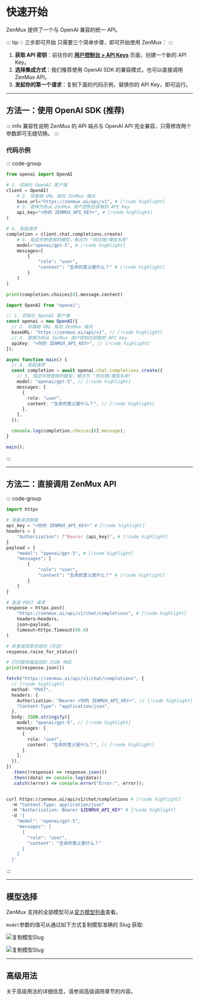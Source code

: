 # 快速开始

ZenMux 提供了一个与 OpenAI 兼容的统一 API。

::: tip 💡 三步即可开始
只需要三个简单步骤，即可开始使用 ZenMux：
:::

1. **获取 API 密钥**：前往你的 **[用户控制台 > API Keys](https://zenmux.ai/settings/keys)** 页面，创建一个新的 API Key。
2. **选择集成方式**：我们推荐使用 OpenAI SDK 的兼容模式，也可以直接调用 ZenMux API。
3. **发起你的第一个请求**：复制下面的代码示例，替换你的 API Key，即可运行。

---

## 方法一：使用 OpenAI SDK (推荐)

::: info 兼容性说明
ZenMux 的 API 端点与 OpenAI API 完全兼容，只需修改两个参数即可无缝切换。
:::

### 代码示例

::: code-group

```python [Python]
from openai import OpenAI

# 1. 初始化 OpenAI 客户端
client = OpenAI(
    # 2. 将基础 URL 指向 ZenMux 端点
    base_url="https://zenmux.ai/api/v1", # [!code highlight]
    # 3. 替换为你从 ZenMux 用户控制台获取的 API Key
    api_key="<你的 ZENMUX_API_KEY>", # [!code highlight]
)

# 4. 发起请求
completion = client.chat.completions.create(
    # 5. 指定你想使用的模型，格式为 "供应商/模型名称"
    model="openai/gpt-5", # [!code highlight]
    messages=[
        {
            "role": "user",
            "content": "生命的意义是什么？" # [!code highlight]
        }
    ]
)

print(completion.choices[0].message.content)
```

```ts [TypeScript]
import OpenAI from "openai";

// 1. 初始化 OpenAI 客户端
const openai = new OpenAI({
  // 2. 将基础 URL 指向 ZenMux 端点
  baseURL: "https://zenmux.ai/api/v1", // [!code highlight]
  // 3. 替换为你从 ZenMux 用户控制台获取的 API Key
  apiKey: "<你的 ZENMUX_API_KEY>", // [!code highlight]
});

async function main() {
  // 4. 发起请求
  const completion = await openai.chat.completions.create({
    // 5. 指定你想使用的模型，格式为 "供应商/模型名称"
    model: "openai/gpt-5", // [!code highlight]
    messages: [
      {
        role: "user",
        content: "生命的意义是什么？", // [!code highlight]
      },
    ],
  });

  console.log(completion.choices[0].message);
}

main();
```

:::

---

## 方法二：直接调用 ZenMux API

::: code-group

```python [Python (httpx)]
import httpx

# 准备请求数据
api_key = "<你的 ZENMUX_API_KEY>" # [!code highlight]
headers = {
    "Authorization": f"Bearer {api_key}", # [!code highlight]
}
payload = {
    "model": "openai/gpt-5", # [!code highlight]
    "messages": [
        {
            "role": "user",
            "content": "生命的意义是什么？" # [!code highlight]
        }
    ]
}

# 发送 POST 请求
response = httpx.post(
    "https://zenmux.ai/api/v1/chat/completions", # [!code highlight]
    headers=headers,
    json=payload,
    timeout=httpx.Timeout(60.0)
)

# 检查请求是否成功（可选）
response.raise_for_status()

# 打印服务器返回的 JSON 响应
print(response.json())
```

```typescript [TypeScript (fetch)]
fetch("https://zenmux.ai/api/v1/chat/completions", {
  // [!code highlight]
  method: "POST",
  headers: {
    Authorization: "Bearer <你的 ZENMUX_API_KEY>", // [!code highlight]
    "Content-Type": "application/json",
  },
  body: JSON.stringify({
    model: "openai/gpt-5", // [!code highlight]
    messages: [
      {
        role: "user",
        content: "生命的意义是什么？", // [!code highlight]
      },
    ],
  }),
})
  .then((response) => response.json())
  .then((data) => console.log(data))
  .catch((error) => console.error("Error:", error));
```

```bash [Shell (cURL)]

curl https://zenmux.ai/api/v1/chat/completions # [!code highlight]
  -H "Content-Type: application/json"
  -H "Authorization: Bearer $ZENMUX_API_KEY" # [!code highlight]
  -d '{
    "model": "openai/gpt-5",
    "messages": [
      {
        "role": "user",
        "content": "生命的意义是什么？"
      }
    ]
  }'
```

:::

---

## 模型选择

ZenMux 支持的全部模型可从[官方模型列表](https://zenmux.ai/models)查看。

`model`参数的值可从通过如下方式复制模型准确的 Slug 获取:

![复制模型Slug](https://github.com/user-attachments/assets/dbb619aa-9ec4-4be2-8017-9f6c3ebcc36c)

![复制模型Slug](https://github.com/user-attachments/assets/f78ec49e-a91d-49ae-ad4e-66cc7d6b514b)

---

## 高级用法

关于高级用法的详细信息，请参阅高级调用章节的内容。
